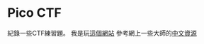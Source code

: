 # Pico CTF

紀錄一些CTF練習題。
我是玩[這個網站](https://play.picoctf.org/practice)
參考網上一些大師的[中文資源](https://ithelp.ithome.com.tw/articles/10201322)
